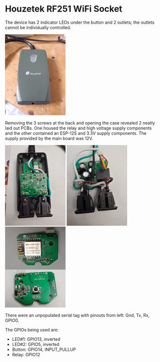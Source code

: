 # Houzetek RF251 WiFi Socket

The device has 2 indicator LEDs under the button and 2 outlets; the outlets cannot be individually controlled.

<img src="Images/Houzetek-RF251-4.jpg" alt="drawing" width="200"/>

Removing the 3 screws at the back and opening the case revealed 2 neatly laid out PCBs. One housed the relay and high voltage supply components and the other contained an ESP-12S and 3.3V supply components. The supply provided by the main board was 12V.

<img src="Images/Houzetek-RF251-1.jpg" alt="drawing" width="200"/>
<img src="Images/Houzetek-RF251-2.jpg" alt="drawing" width="200"/>
<img src="Images/Houzetek-RF251-3.jpg" alt="drawing" width="200"/>

There were an unpopulated serial tag with pinouts from left: Gnd, Tx, Rx, GPIO0.

The GPIOs being used are:
* LED#1:  GPIO13, inverted
* LED#2:  GPIO5, inverted
* Button: GPIO14, INPUT_PULLUP
* Relay: GPIO12